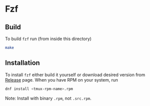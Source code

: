 # Fzf

## Build

To build `fzf` run (from inside this directory)

```bash
make
```

## Installation

To install `fzf` either build it yourself
or download desired version from [Release](https://github.com/petkovicdanilo/custom-rpms/releases)
page. When you have RPM on your system, run

```bash
dnf install <tmux-rpm-name>.rpm
```

Note: Install with binary `.rpm`, not `.src.rpm`.
